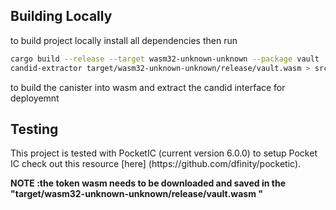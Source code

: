 ## Building Locally
 <p> to build project locally install all dependencies then run 

```sh
cargo build --release --target wasm32-unknown-unknown --package vault
candid-extractor target/wasm32-unknown-unknown/release/vault.wasm > src/vault.did
```

<p> to build the canister into wasm and extract the candid interface for deployemnt 

## Testing 
 <p> This project is tested with PocketIC (current version 6.0.0) to setup Pocket IC check out this resource [here] (https://github.com/dfinity/pocketic). <p>
 <b>NOTE<b> :the token wasm needs to be downloaded and saved in the "target/wasm32-unknown-unknown/release/vault.wasm "